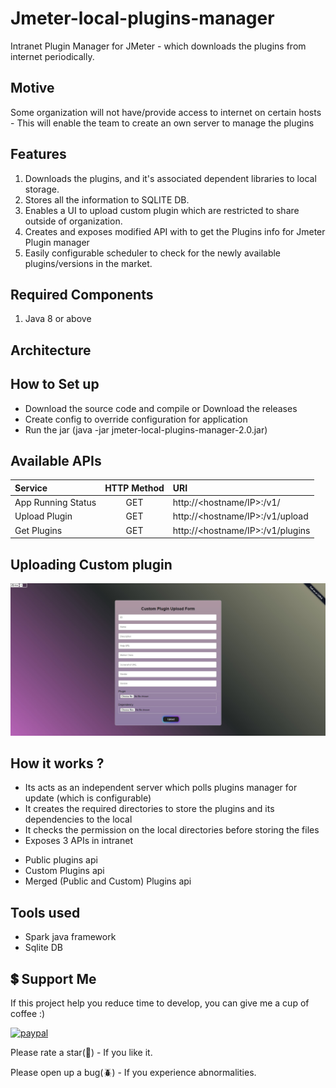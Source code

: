 # Jmeter-local-plugins-manager
Intranet Plugin Manager for JMeter - which downloads the plugins from internet periodically.

## Motive 
Some organization will not have/provide access to internet on certain hosts - This will enable the team to create an own server to manage the plugins

## Features
1. Downloads the plugins, and it's associated dependent libraries to local storage.
2. Stores all the information to SQLITE DB.
3. Enables a UI to upload custom plugin which are restricted to share outside of organization.
4. Creates and exposes modified API with to get the Plugins info for Jmeter Plugin manager 
5. Easily configurable scheduler to check for the newly available plugins/versions in the market.


## Required Components
1. Java 8 or above

## Architecture


## How to Set up

* Download the source code and compile or Download the releases
* Create config to override configuration for application 
* Run the jar (java -jar jmeter-local-plugins-manager-2.0.jar)


## Available APIs

| Service            | HTTP Method | URI                                    |
|:-------------------|:-----------:|:---------------------------------------|
| App Running Status |     GET     | http://<hostname/IP>:<port>/v1/        |
| Upload Plugin      |     GET     | http://<hostname/IP>:<port>/v1/upload  |
| Get Plugins        |     GET     | http://<hostname/IP>:<port>/v1/plugins |


## Uploading Custom plugin
![Custom Upload Form](/img/upload-form.jpg)


## How it works ?

* Its acts as an independent server which polls plugins manager for update (which is configurable) 
* It creates the required directories to store the plugins and its dependencies to the local 
* It checks the permission on the local directories before storing the files
* Exposes 3 APIs in intranet 
 - Public plugins api
 - Custom Plugins api
 - Merged (Public and Custom) Plugins api

## Tools used
- Spark java framework
- Sqlite DB


## 💲 Support Me
<!-- [<a href="https://www.buymeacoffee.com/rollno748" target="_blank"><img src="https://cdn.buymeacoffee.com/buttons/v2/default-yellow.png" height="45px" width="162px" alt="Buy Me A Coffee"></a>](https://www.buymeacoffee.com/rollno748) -->
If this project help you reduce time to develop, you can give me a cup of coffee :)

[![paypal](https://www.paypalobjects.com/en_US/i/btn/btn_donateCC_LG.gif)](https://ko-fi.com/rollno748)

Please rate a star(:star2:) - If you like it.

Please open up a bug(:beetle:) - If you experience abnormalities.
 
